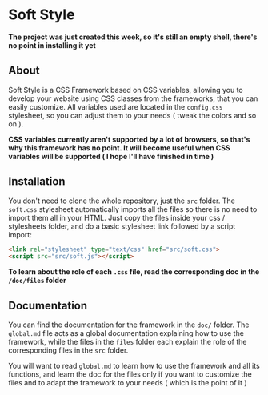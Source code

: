 # Soft Style

**The project was just created this week, so it's still an empty shell, there's no point in installing it yet**

## About

Soft Style is a CSS Framework based on CSS variables, allowing you to develop your website using CSS classes from the frameworks, that you can easily customize. All variables used are located in the `config.css` stylesheet, so you can adjust them to your needs ( tweak the colors and so on ).

**CSS variables currently aren't supported by a lot of browsers, so that's why this framework has no point. It will become useful when CSS variables will be supported ( I hope I'll have finished in time )**

## Installation

You don't need to clone the whole repository, just the `src` folder. The `soft.css` stylesheet automatically imports all the files so there is no need to import them all in your HTML. Just copy the files inside your css / stylesheets folder, and do a basic stylesheet link followed by a script import:

```html
<link rel="stylesheet" type="text/css" href="src/soft.css">
<script src="src/soft.js"></script>
```

**To learn about the role of each `.css` file, read the corresponding doc in the `/doc/files` folder**

## Documentation

You can find the documentation for the framework in the `doc/` folder. The `global.md` file acts as a global documentation explaining how to use the framework, while the files in the `files` folder each explain the role of the corresponding files in the `src` folder.

You will want to read `global.md` to learn how to use the framework and all its functions, and learn the doc for the files only if you want to customize the files and to adapt the framework to your needs ( which is the point of it )
